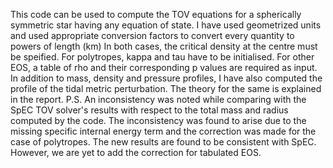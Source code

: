 This code can be used to compute the TOV equations for a spherically symmetric star having any equation of state. 
I have used geometrized units and used appropriate conversion factors to convert every quantity to powers of length (km)
In both cases, the critical density at the centre must be speified.
For polytropes, kappa and tau have to be initialised.
For other EOS, a table of rho and their corresponding p values are required as input.
In addition to mass, density and pressure profiles, I have also computed the profile of the tidal metric perturbation. The theory for the same is explained in the report.
P.S. An inconsistency was noted while comparing with the SpEC TOV solver's results with respect to the total mass and radius computed by the code. The inconsistency was found to arise due to the missing specific internal energy term and the correction was made for the case of polytropes. The new results are found to be consistent with SpEC. However, we are yet to add the correction for tabulated EOS.
